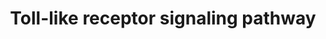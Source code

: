 ---
annotations:
- id: PW:0000814
  parent: signaling pathway
  type: Pathway Ontology
  value: Toll-like receptor signaling pathway
authors:
- MaintBot
- Ddigles
- Egonw
citedin:
- link: PMC7645421
  title: Unraveling the blood transcriptome after real-life exposure of Wistar-rats
    to PM2.5, PM1 and water-soluble metals in the ambient air (2020)
- link: PMC7370504
  title: Prophylactic therapy with human amniotic fluid stem cells improved survival
    in a rat model of lipopolysaccharide-induced neonatal sepsis through immunomodulation
    via aggregates with peritoneal macrophages (2020)
- link: PMC3650681
  title: Microarray analyses reveal novel targets of exercise-induced stress resistance
    in the dorsal raphe nucleus (2013)
description: ''
last-edited: 2013-10-27
organisms:
- Rattus norvegicus
redirect_from:
- /index.php/Pathway:WP1309
- /instance/WP1309
- /instance/WP1309_rr72183
revision: r72183
schema-jsonld:
- '@context': https://schema.org/
  '@id': https://wikipathways.github.io/pathways/WP1309.html
  '@type': Dataset
  creator:
    '@type': Organization
    name: WikiPathways
  description: ''
  keywords:
  - Akt1
  - Akt2
  - Akt3
  - CCL3
  - Casp8
  - Ccl4
  - Ccl5
  - Cd14
  - Cd40
  - Cd80
  - Cd86
  - Chuk
  - Cxcl10
  - Cxcl11
  - Cxcl9
  - Fadd
  - Fos
  - IFNA1
  - IFNA13
  - IFNA2
  - IFNA4
  - IFNA5
  - Ifnar1
  - Ifnb1
  - Ikbkb
  - Ikbke
  - Ikbkg
  - Il12a
  - Il12b
  - Il1b
  - Il6
  - Imidazoquinolin
  - Irak1
  - Irak4
  - Irf3
  - Irf5
  - Irf7
  - Jun
  - LY96
  - Lbp
  - MAP3K7IP1
  - Map2k1
  - Map2k2
  - Map2k3
  - Map2k4
  - Map2k6
  - Map2k7
  - Map3k7
  - Map3k7ip2
  - Map3k8
  - Mapk1
  - Mapk10
  - Mapk11
  - Mapk12
  - Mapk13
  - Mapk14
  - Mapk3
  - Mapk8
  - Mapk9
  - Myd88
  - Nfkb1
  - Nfkb2
  - Nfkbia
  - PIK3CA
  - Pik3cb
  - Pik3cd
  - Pik3cg
  - Pik3r1
  - Pik3r2
  - Pik3r3
  - Pik3r5
  - Rac1
  - Rela
  - Ripk1
  - Spp1
  - Stat1
  - TLR1
  - TLR8
  - TLR9
  - Tbk1
  - Ticam2
  - Tirap
  - Tlr2
  - Tlr3
  - Tlr4
  - Tlr5
  - Tlr6
  - Tlr7
  - Tnf
  - Tollip
  - Traf3
  - Traf6
  license: CC0
  name: Toll-like receptor signaling pathway
seo: CreativeWork
title: Toll-like receptor signaling pathway
wpid: WP1309
---